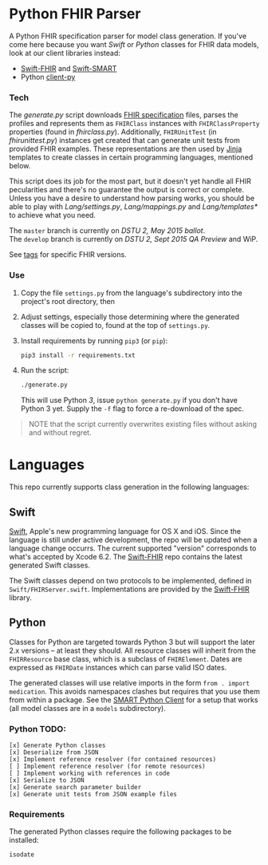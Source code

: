 Python FHIR Parser
==================

A Python FHIR specification parser for model class generation.
If you've come here because you want _Swift_ or _Python_ classes for FHIR data models, look at our client libraries instead:

- [Swift-FHIR](https://github.com/smart-on-fhir/Swift-FHIR) and [Swift-SMART](https://github.com/smart-on-fhir/Swift-SMART)
- Python [client-py](https://github.com/smart-on-fhir/client-py)

### Tech ###

The _generate.py_ script downloads [FHIR specification][fhir] files, parses the profiles and represents them as `FHIRClass` instances with `FHIRClassProperty` properties (found in _fhirclass.py_).
Additionally, `FHIRUnitTest` (in _fhirunittest.py_) instances get created that can generate unit tests from provided FHIR examples.
These representations are then used by [Jinja][] templates to create classes in certain programming languages, mentioned below.

This script does its job for the most part, but it doesn't yet handle all FHIR pecularities and there's no guarantee the output is correct or complete.
Unless you have a desire to understand how parsing works, you should be able to play with _Lang/settings.py_, _Lang/mappings.py_ and _Lang/templates*_ to achieve what you need.

The `master` branch is currently on _DSTU 2, May 2015 ballot_.  
The `develop` branch is currently on _DSTU 2, Sept 2015 QA Preview_ and WiP.

See [tags](https://github.com/smart-on-fhir/fhir-parser/releases) for specific FHIR versions.

### Use ###

1. Copy the file `settings.py` from the language's subdirectory into the project's root directory, then
2. Adjust settings, especially those determining where the generated classes will be copied to, found at the top of `settings.py`.
3. Install requirements by running `pip3` (or `pip`):
    ```bash
    pip3 install -r requirements.txt
    ```

4. Run the script:
    ```bash
    ./generate.py
    ```
    This will use Python _3_, issue `python generate.py` if you don't have Python 3 yet.
    Supply the `-f` flag to force a re-download of the spec.

> NOTE that the script currently overwrites existing files without asking and without regret.


Languages
=========

This repo currently supports class generation in the following languages:

Swift
-----

[Swift][], Apple's new programming language for OS X and iOS.
Since the language is still under active development, the repo will be updated when a language change occurrs.
The current supported "version" corresponds to what's accepted by Xcode 6.2.
The [Swift-FHIR][] repo contains the latest generated Swift classes.

The Swift classes depend on two protocols to be implemented, defined in `Swift/FHIRServer.swift`.
Implementations are provided by the [Swift-FHIR][] library.

Python
------

Classes for Python are targeted towards Python 3 but will support the later 2.x versions – at least they should.
All resource classes will inherit from the `FHIRResource` base class, which is a subclass of `FHIRElement`.
Dates are expressed as `FHIRDate` instances which can parse valid ISO dates.

The generated classes will use relative imports in the form `from . import medication`.
This avoids namespaces clashes but requires that you use them from within a package.
See the [SMART Python Client][client-py] for a setup that works (all model classes are in a `models` subdirectory).


### Python TODO: ###

```text
[x] Generate Python classes
[x] Deserialize from JSON
[x] Implement reference resolver (for contained resources)
[ ] Implement reference resolver (for remote resources)
[ ] Implement working with references in code
[x] Serialize to JSON
[x] Generate search parameter builder
[x] Generate unit tests from JSON example files
```

### Requirements ###

The generated Python classes require the following packages to be installed:

```text
isodate
```


[fhir]: http://www.hl7.org/implement/standards/fhir/
[jinja]: http://jinja.pocoo.org
[swift]: https://developer.apple.com/swift/
[swift-fhir]: https://github.com/smart-on-fhir/Swift-FHIR
[client-py]: https://github.com/smart-on-fhir/client-py
